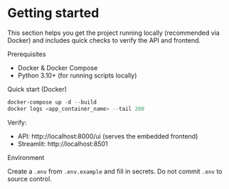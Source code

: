 # Getting started

This section helps you get the project running locally (recommended via Docker) and includes quick checks to verify the API and frontend.

Prerequisites

- Docker & Docker Compose
- Python 3.10+ (for running scripts locally)

Quick start (Docker)

```powershell
docker-compose up -d --build
docker logs <app_container_name> --tail 200
```

Verify:

- API: http://localhost:8000/ui (serves the embedded frontend)
- Streamlit: http://localhost:8501

Environment

Create a `.env` from `.env.example` and fill in secrets. Do not commit `.env` to source control.
